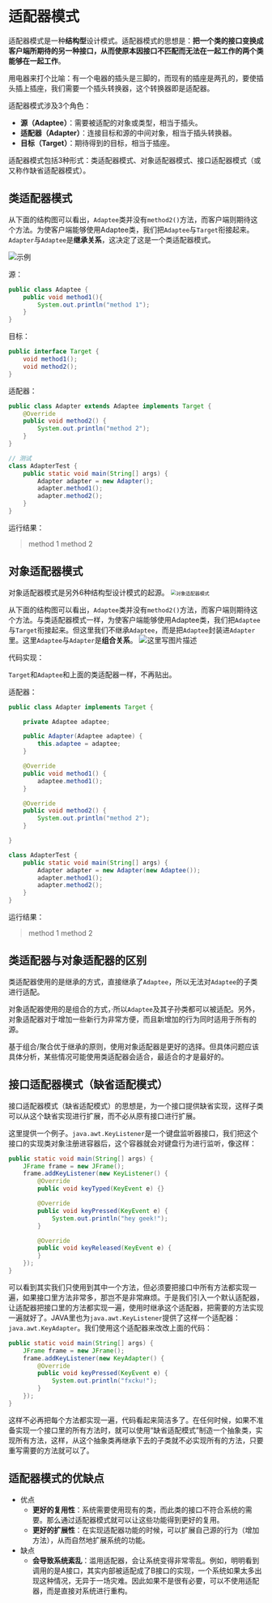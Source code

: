 # 适配器模式

适配器模式是一种**结构型**设计模式。适配器模式的思想是：**把一个类的接口变换成客户端所期待的另一种接口，从而使原本因接口不匹配而无法在一起工作的两个类能够在一起工作**。

用电器来打个比喻：有一个电器的插头是三脚的，而现有的插座是两孔的，要使插头插上插座，我们需要一个插头转换器，这个转换器即是适配器。

适配器模式涉及3个角色：

- **源（Adaptee）**：需要被适配的对象或类型，相当于插头。
- **适配器（Adapter）**：连接目标和源的中间对象，相当于插头转换器。
- **目标（Target）**：期待得到的目标，相当于插座。

适配器模式包括3种形式：类适配器模式、对象适配器模式、接口适配器模式（或又称作缺省适配器模式）。



## 类适配器模式

从下面的结构图可以看出，`Adaptee`类并没有`method2()`方法，而客户端则期待这个方法。为使客户端能够使用Adaptee类，我们把`Adaptee`与`Target`衔接起来。`Adapter`与`Adaptee`是**继承关系**，这决定了这是一个类适配器模式。

![示例](https://img-blog.csdn.net/20180118084339863?watermark/2/text/aHR0cDovL2Jsb2cuY3Nkbi5uZXQvbXJrb2hha3U=/font/5a6L5L2T/fontsize/400/fill/I0JBQkFCMA==/dissolve/70/gravity/SouthEast)

源：

```java
public class Adaptee {
    public void method1(){
        System.out.println("method 1");
    }
}
```

目标：

```java
public interface Target {
    void method1();
    void method2();
}
```

适配器：

```java
public class Adapter extends Adaptee implements Target {
    @Override
    public void method2() {
        System.out.println("method 2");
    }
}

// 测试
class AdapterTest {
    public static void main(String[] args) {
        Adapter adapter = new Adapter();
        adapter.method1();
        adapter.method2();
    }
}
```

运行结果：

> method 1
> method 2



## 对象适配器模式

对象适配器模式是另外6种结构型设计模式的起源。
<img src="https://img-blog.csdn.net/20180118092704554?watermark/2/text/aHR0cDovL2Jsb2cuY3Nkbi5uZXQvbXJrb2hha3U=/font/5a6L5L2T/fontsize/400/fill/I0JBQkFCMA==/dissolve/70/gravity/SouthEast" alt="对象适配器模式" style="zoom:67%;" />


从下面的结构图可以看出，`Adaptee`类并没有`method2()`方法，而客户端则期待这个方法。与类适配器模式一样，为使客户端能够使用Adaptee类，我们把`Adaptee`与`Target`衔接起来。但这里我们不继承`Adaptee`，而是把`Adaptee`封装进`Adapter`里。这里`Adaptee`与`Adapter`是**组合关系**。
![这里写图片描述](https://img-blog.csdn.net/20180118091558254?watermark/2/text/aHR0cDovL2Jsb2cuY3Nkbi5uZXQvbXJrb2hha3U=/font/5a6L5L2T/fontsize/400/fill/I0JBQkFCMA==/dissolve/70/gravity/SouthEast)

代码实现：

`Target`和`Adaptee`和上面的类适配器一样，不再贴出。

适配器：

```java
public class Adapter implements Target {

    private Adaptee adaptee;

    public Adapter(Adaptee adaptee) {
        this.adaptee = adaptee;
    }

    @Override
    public void method1() {
        adaptee.method1();
    }

    @Override
    public void method2() {
        System.out.println("method 2");
    }

}

class AdapterTest {
    public static void main(String[] args) {
        Adapter adapter = new Adapter(new Adaptee());
        adapter.method1();
        adapter.method2();
    }
}
```

运行结果：

> method 1
> method 2



## 类适配器与对象适配器的区别

类适配器使用的是继承的方式，直接继承了`Adaptee`，所以无法对`Adaptee`的子类进行适配。

对象适配器使用的是组合的方式，·所以`Adaptee`及其子孙类都可以被适配。另外，对象适配器对于增加一些新行为非常方便，而且新增加的行为同时适用于所有的源。

基于组合/聚合优于继承的原则，使用对象适配器是更好的选择。但具体问题应该具体分析，某些情况可能使用类适配器会适合，最适合的才是最好的。



## 接口适配器模式（缺省适配模式）

接口适配器模式（缺省适配模式）的思想是，为一个接口提供缺省实现，这样子类可以从这个缺省实现进行扩展，而不必从原有接口进行扩展。

这里提供一个例子。`java.awt.KeyListener`是一个键盘监听器接口，我们把这个接口的实现类对象注册进容器后，这个容器就会对键盘行为进行监听，像这样：

```java
public static void main(String[] args) {
    JFrame frame = new JFrame();
    frame.addKeyListener(new KeyListener() {
        @Override
        public void keyTyped(KeyEvent e) {}

        @Override
        public void keyPressed(KeyEvent e) {
            System.out.println("hey geek!");
        }

        @Override
        public void keyReleased(KeyEvent e) {
        }
    });
}
```

可以看到其实我们只使用到其中一个方法，但必须要把接口中所有方法都实现一遍，如果接口里方法非常多，那岂不是非常麻烦。于是我们引入一个默认适配器，让适配器把接口里的方法都实现一遍，使用时继承这个适配器，把需要的方法实现一遍就好了。JAVA里也为`java.awt.KeyListener`提供了这样一个适配器：`java.awt.KeyAdapter`。我们使用这个适配器来改改上面的代码：

```java
public static void main(String[] args) {
    JFrame frame = new JFrame();
    frame.addKeyListener(new KeyAdapter() {
        @Override
        public void keyPressed(KeyEvent e) {
            System.out.println("fxcku!");
        }
    });
}
```

这样不必再把每个方法都实现一遍，代码看起来简洁多了。在任何时候，如果不准备实现一个接口里的所有方法时，就可以使用“缺省适配模式”制造一个抽象类，实现所有方法，这样，从这个抽象类再继承下去的子类就不必实现所有的方法，只要重写需要的方法就可以了。



## 适配器模式的优缺点

- 优点
  - **更好的复用性**：系统需要使用现有的类，而此类的接口不符合系统的需要。那么通过适配器模式就可以让这些功能得到更好的复用。
  - **更好的扩展性**：在实现适配器功能的时候，可以扩展自己源的行为（增加方法），从而自然地扩展系统的功能。
- 缺点
  - **会导致系统紊乱**：滥用适配器，会让系统变得非常零乱。例如，明明看到调用的是A接口，其实内部被适配成了B接口的实现，一个系统如果太多出现这种情况，无异于一场灾难。因此如果不是很有必要，可以不使用适配器，而是直接对系统进行重构。



